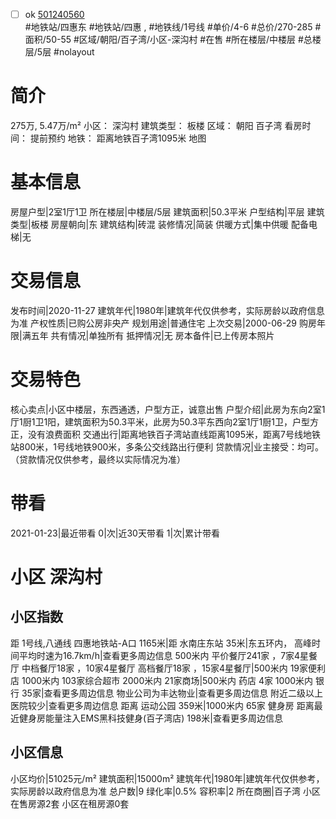 - [ ] ok [501240560](https://bj.5i5j.com/ershoufang/501240560.html)  
 #地铁站/四惠东 #地铁站/四惠 ,  #地铁线/1号线
#单价/4-6 #总价/270-285 #面积/50-55   #区域/朝阳/百子湾/小区-深沟村 #在售 #所在楼层/中楼层 #总楼层/5层 #nolayout 
# 简介 
 275万,  5.47万/m² 
小区： 深沟村
建筑类型： 板楼
区域： 朝阳 百子湾
看房时间： 提前预约
地铁： 距离地铁百子湾1095米 地图
# 基本信息 
 房屋户型|2室1厅1卫
所在楼层|中楼层/5层
建筑面积|50.3平米
户型结构|平层
建筑类型|板楼
房屋朝向|东
建筑结构|砖混
装修情况|简装
供暖方式|集中供暖
配备电梯|无
# 交易信息 
 发布时间|2020-11-27
建筑年代|1980年|建筑年代仅供参考，实际房龄以政府信息为准
产权性质|已购公房非央产
规划用途|普通住宅
上次交易|2000-06-29
购房年限|满五年
共有情况|单独所有
抵押情况|无
房本备件|已上传房本照片
# 交易特色 
 核心卖点|小区中楼层，东西通透，户型方正，诚意出售
户型介绍|此房为东向2室1厅1厨1卫1阳，建筑面积为50.3平米，此房为50.3平东西向2室1厅1厨1卫，户型方正，没有浪费面积
交通出行|距离地铁百子湾站直线距离1095米，距离7号线地铁站800米，1号线地铁900米，多条公交线路出行便利
贷款情况|业主接受：均可。（贷款情况仅供参考，最终以实际情况为准）
# 带看 
 2021-01-23|最近带看	 0|次|近30天带看	 1|次|累计带看
# 小区 深沟村
## 小区指数 
 距 1号线,八通线 四惠地铁站-A口 1165米|距 水南庄东站 35米|东五环内， 高峰时间平均时速为16.7km/h|查看更多周边信息
500米内 平价餐厅241家 ，7家4星餐厅
中档餐厅18家 ，10家4星餐厅
高档餐厅18家 ，15家4星餐厅|500米内 19家便利店
1000米内 103家综合超市
2000米内 21家商场|500米内 药店 4家
1000米内 银行 35家|查看更多周边信息
物业公司为丰达物业|查看更多周边信息
附近二级以上医院较少|查看更多周边信息
距离 运动公园 359米|1000米内 65家 健身房
距离最近健身房能量注入EMS黑科技健身(百子湾店) 198米|查看更多周边信息
## 小区信息 
 小区均价|51025元/m²
建筑面积|15000m²
建筑年代|1980年|建筑年代仅供参考，实际房龄以政府信息为准
总户数|9
绿化率|0.5%
容积率|2
所在商圈|百子湾
小区在售房源2套
小区在租房源0套
